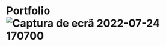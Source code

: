 # Portfolio![Captura de ecrã 2022-07-24 170700](https://user-images.githubusercontent.com/77294244/180656190-4550f9e3-7213-4e4d-8dc3-fe433e641796.png)
